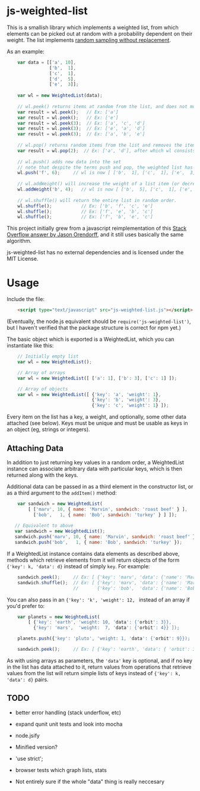 js-weighted-list
================

This is a smallish library which implements a weighted list, from which elements 
can be picked out at random with a probability dependent on their weight.  The 
list implements [random sampling without replacement][sampling].

As an example:

```javascript
    var data = [['a', 10],  
                ['b',  1],
                ['c',  1],
                ['d',  5],
                ['e',  3]];
    
    var wl = new WeightedList(data);
    
    // wl.peek() returns items at random from the list, and does not modify the list.
    var result = wl.peek();   // Ex: ['a']
    var result = wl.peek();   // Ex: ['e']
    var result = wl.peek(3);  // Ex: ['a', 'c', 'd'] 
    var result = wl.peek(3);  // Ex: ['e', 'a', 'd'] 
    var result = wl.peek(3);  // Ex: ['a', 'b', 'e'] 
    
    // wl.pop() returns random items from the list and removes the items it found
    var result = wl.pop(2);  // Ex: ['a', 'd'], after which wl consists of [ ['b',  1], ['c',  1], ['e',  3] ]
    
    // wl.push() adds new data into the set
    // note that despite the terms push and pop, the weighted list has no natural order
    wl.push('f', 6);     // wl is now [ ['b',  1], ['c',  1], ['e',  3], ['f',  6] ]
    
    // wl.addWeight() will increase the weight of a list item (or decrease it if the user passes a negative number)
    wl.addWeight('b', 4);   // wl is now [ ['b',  5], ['c',  1], ['e',  3], ['f',  6] ]
    
    // wl.shuffle() will return the entire list in random order.
    wl.shuffle();           // Ex: ['b', 'f', 'c', 'e']
    wl.shuffle();           // Ex: ['f', 'e', 'b', 'c']
    wl.shuffle();           // Ex: ['f', 'b', 'e', 'c']
```

This project initially grew from a javascript reimplementation of this 
[Stack Overflow answer by Jason Orendorff][answer], and it still uses basically the same algorithm.

js-weighted-list has no external dependencies and is licensed under the MIT License.

Usage
=====

Include the file:

```html
    <script type="text/javascript" src="js-weighted-list.js"></script>
```

(Eventually, the node.js equivalent should be `require('js-weighted-list')`, but I 
haven't verified that the package structure is correct for npm yet.)

The basic object which is exported is a WeightedList, which you can instantiate like this:

```javascript
    // Initially empty list
    var wl = new WeightedList();

    // Array of arrays
    var wl = new WeightedList([ ['a': 1], ['b': 3], ['c': 1] ]);

    // Array of objects
    var wl = new WeightedList([ {'key': 'a', 'weight': 1}, 
                                {'key': 'b', 'weight': 3}, 
                                {'key': 'c', 'weight': 1} ]);
```

Every item on the list has a key, a weight, and optionally, some other data 
attached (see below).  Keys must be unique and must be usable as keys in an 
object (eg, strings or integers).

Attaching Data
--------------

In addition to just returning key values in a random order, a WeightedList 
instance can associate arbitrary data with particular keys, which is then 
returned along with the keys.

Additional data can be passed in as a third element in the constructor list, 
or as a third argument to the `addItem()` method:

```javascript
    var sandwich = new WeightedList(
        [ ['marv', 10, { name: 'Marvin', sandwich: 'roast beef' } ],
          ['bob',   1, { name: 'Bob', sandwich: 'turkey' } ] ]);
   
   // Equivalent to above
   var sandwich = new WeightedList();
   sandwich.push('marv', 10, { name: 'Marvin', sandwich: 'roast beef' });
   sandwich.push('bob',   1, { name: 'Bob', sandwich: 'turkey' });
```

If a WeightedList instance contains data elements as described above, methods 
which retrieve elements from it will return objects of the form 
`{'key': k, 'data': d}` instead of simply `key`.  For example:

```javascript
    sandwich.peek();     // Ex: [ {'key': 'marv', 'data': {'name': 'Marvin', 'sandwich': 'roast beef'}} ]
    sandwich.shuffle();  // Ex: [ {'key': 'marv', 'data': {'name': 'Marvin', 'sandwich': 'roast beef'}}, 
                         //       {'key': 'bob',  'data': {'name': 'Bob',    'sandwich': 'turkey' }} ]
```

You can also pass in an `{'key': 'k', 'weight': 12, ` instead of an array if you'd prefer to:

```javascript
    var planets = new WeightedList(
        [ {'key': 'earth', 'weight: 10, 'data': {'orbit': 3}},
          {'key': 'mars',  'weight:  7, 'data': {'orbit': 4}} ]);

    planets.push({'key': 'pluto', 'weight: 1, 'data': {'orbit': 9}});

    sandwich.peek();     // Ex: [ {'key': 'earth', 'data': { 'orbit': 3}} ]
```

As with using arrays as parameters, the `'data'` key is optional, and if no key 
in the list has data attached to it, return values from operations that retrieve 
values from the list will return simple lists of keys instead of `{'key': k, 'data': d}`
pairs.

TODO
----

* better error handling (stack underflow, etc)

* expand qunit unit tests and look into mocha

* node.jsify

* Minified version?

* 'use strict'; 

* browser tests which graph lists, stats

* Not entirely sure if the whole "data" thing is really neccesary

[answer]: http://stackoverflow.com/a/2149533/87990
[sampling]: http://www.ma.utexas.edu/users/parker/sampling/repl.htm
